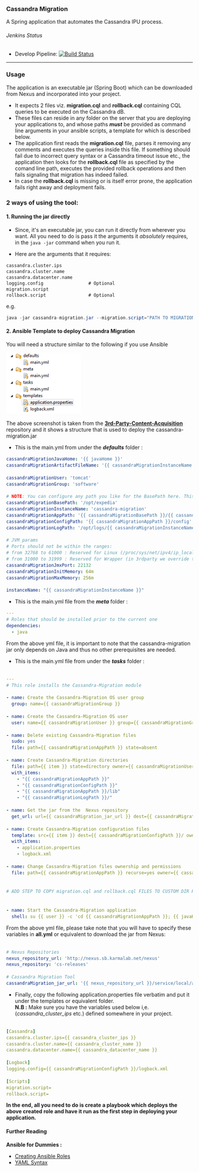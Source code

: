 ### Cassandra Migration

A Spring application that automates the Cassandra IPU process.  

###### Jenkins Status
- Develop Pipeline: [![Build Status](http://jenkins.karmalab.net/jenkins/job/Cassandra-Migration.DEV_LANE.build/badge/icon)](http://jenkins.karmalab.net/jenkins/job/Cassandra-Migration.DEV_LANE.build/)

___

### Usage

The application is an executable jar (Spring Boot) which can be downloaded from Nexus and incorporated into your project.

* It expects 2 files viz. <b>migration.cql</b> and <b>rollback.cql</b> containing CQL queries to be executed on the Cassandra dB.
* These files can reside in any folder on the server that you are deploying your applications to, and whose paths <b><i>must</i></b> be provided as command line arguments in your ansible scripts, a template for which is described below.
* The application first reads the <b>migration.cql</b> file, parses it removing any comments and executes the queries inside this file. If something should fail due to incorrect query syntax or a Cassandra timeout issue etc., the application then looks for the <b>rollback.cql</b> file as specified by the comand line path, executes the provided rollback operations and then fails signaling that migration has indeed failed.
* In case the <b>rollback.cql</b> is missing or is itself error prone, the application fails right away and deployment fails.


### 2 ways of using the tool: 

#### 1. Running the jar directly

* Since, it's an executable jar, you can run it directly from wherever you want. All you need to do is pass it the arguments it <i>absolutely</i> requires, in the `java -jar` command when you run it.

* Here are the arguments that it requires:

``` 
cassandra.cluster.ips
cassandra.cluster.name
cassandra.datacenter.name
logging.config                 # Optional
migration.script
rollback.script                # Optional
```

e.g.

```Java
java -jar cassandra-migration.jar --migration.script="PATH TO MIGRATION SCRIPT" --cassandra.cluster.ips="<A COMMA SEPARATED LIST OF CASSANDRA IPs>" --cassandra.cluster.name="<CLUSTER NAME>" --cassandra.datacenter.name="<DC NAME>"  
```



#### 2. Ansible Template to deploy Cassandra Migration

You will need a structure similar to the following if you use Ansible

![Ansible](/docs/ansible_structure.PNG? "Ansible structure")

The above screenshot is taken from the <b>[3rd-Party-Content-Acquisition](https://ewegithub.sb.karmalab.net/ContentSystems/3rdparty-content-acquisition)</b> repository and it shows a structure that is used to deploy the cassandra-migration.jar  

* This is the main.yml from under the <b><i>defaults</i></b> folder :
 
```yml
cassandraMigrationJavaHome: '{{ javaHome }}'
cassandraMigrationArtifactFileName: '{{ cassandraMigrationInstanceName }}.jar'

cassandraMigrationUser: 'tomcat'
cassandraMigrationGroup: 'software'

# NOTE: You can configure any path you like for the BasePath here. This is just an example. 
cassandraMigrationBasePath: '/opt/expedia' 
cassandraMigrationInstanceName: 'cassandra-migration'
cassandraMigrationAppPath: '{{ cassandraMigrationBasePath }}/{{ cassandraMigrationInstanceName }}'
cassandraMigrationConfigPath: '{{ cassandraMigrationAppPath }}/config'
cassandraMigrationLogPath: '/opt/logs/{{ cassandraMigrationInstanceName }}'

# JVM params
# Ports should not be within the ranges:
# from 32768 to 61000 : Reserved for Linux (/proc/sys/net/ipv4/ip_local_port_range)
# from 31000 to 31999 : Reserved for Wrapper (in 3rdparty we override the default range)
cassandraMigrationJmxPort: 22132
cassandraMigrationInitMemory: 64m
cassandraMigrationMaxMemory: 256m

instanceName: "{{ cassandraMigrationInstanceName }}"

```

* This is the main.yml file from the <b><i>meta</i></b> folder :

```yml
---
# Roles that should be installed prior to the current one
dependencies:
  - java

```

From the above yml file, it is important to note that the cassandra-migration jar only depends on Java and thus no other prerequisites are needed.  


* This is the main.yml file from under the <b><i>tasks</i></b> folder :

```yml

---
# This role installs the Cassandra-Migration module

- name: Create the Cassandra-Migration OS user group
  group: name={{ cassandraMigrationGroup }}

- name: Create the Cassandra-Migration OS user
  user: name={{ cassandraMigrationUser }} group={{ cassandraMigrationGroup }}

- name: Delete existing Cassandra-Migration files
  sudo: yes
  file: path={{ cassandraMigrationAppPath }} state=absent

- name: Create Cassandra-Migration directories
  file: path={{ item }} state=directory owner={{ cassandraMigrationUser }} group={{ cassandraMigrationGroup }} mode=0755 recurse=yes
  with_items:
    - "{{ cassandraMigrationAppPath }}"                   
    - "{{ cassandraMigrationConfigPath }}"
    - "{{ cassandraMigrationAppPath }}/lib"
    - "{{ cassandraMigrationLogPath }}/"    

- name: Get the jar from the  Nexus repository  
  get_url: url={{ cassandraMigration_jar_url }} dest={{ cassandraMigrationAppPath }}/lib/{{ cassandraMigrationInstanceName }}.jar force="yes" owner={{ cassandraMigrationUser }} group={{ cassandraMigrationGroup }} mode=0755

- name: Create Cassandra-Migration configuration files
  template: src={{ item }} dest={{ cassandraMigrationConfigPath }}/ owner={{ cassandraMigrationUser }} group={{ cassandraMigrationGroup }}
  with_items:
    - application.properties
    - logback.xml
    
- name: Change Cassandra-Migration files ownership and permissions
  file: path={{ cassandraMigrationAppPath }} recurse=yes owner={{ cassandraMigrationUser }} group={{ cassandraMigrationGroup }} mode=755


# ADD STEP TO COPY migration.cql and rollback.cql FILES TO CUSTOM DIR HERE.


- name: Start the Cassandra-Migration application
  shell: su {{ user }} -c 'cd {{ cassandraMigrationAppPath }}; {{ javaHome }}/bin/java -jar lib/cassandra-migration.jar --migration.script="PATH TO MIGRATION SCRIPT" --rollback.script="PATH TO ROLLBACK SCRIPT" '

```

From the above yml file, please take note that you will have to specify these variables in <b>all.yml</b> or equivalent to download the jar from Nexus:

```yml

# Nexus Repositories
nexus_repository_url: 'http://nexus.sb.karmalab.net/nexus'
nexus_repository: 'cs-releases'

# Cassandra Migration Tool
cassandraMigration_jar_url: '{{ nexus_repository_url }}/service/local/artifact/maven/content?r={{ nexus_repository }}&g=com.expedia.content.migration&a=cassandra-migration&e=jar&v=LATEST '


```  
  
* Finally, copy the following application.properties file verbatim and put it under the templates or equivalent folder.  
  <b>N.B :</b> Make sure you have the variables used below i,e.(<i>cassandra_cluster_ips</i> etc.) defined somewhere in your                   project.

```yaml

[Cassandra]
cassandra.cluster.ips={{ cassandra_cluster_ips }}
cassandra.cluster.name={{ cassandra_cluster_name }}
cassandra.datacenter.name={{ cassandra_datacenter_name }}

[Logback]
logging.config={{ cassandraMigrationConfigPath }}/logback.xml

[Scripts]
migration.script=
rollback.script=

```  


**In the end, all you need to do is create a playbook which deploys the above created role and have it run as the first step in deploying your application.**  

#### Further Reading
**Ansible for Dummies :**

* [Creating Ansible Roles](http://www.azavea.com/blogs/labs/2014/10/creating-ansible-roles-from-scratch-part-1/)
* [YAML Syntax](https://docs.ansible.com/YAMLSyntax.html)
